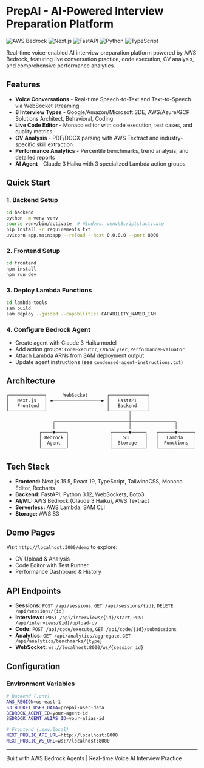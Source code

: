 # PrepAI - AI-Powered Interview Preparation Platform

![AWS Bedrock](https://img.shields.io/badge/AWS-Bedrock-FF9900?style=flat&logo=amazon-aws)
![Next.js](https://img.shields.io/badge/Next.js-15.5-black?style=flat&logo=next.js)
![FastAPI](https://img.shields.io/badge/FastAPI-0.115-009688?style=flat&logo=fastapi)
![Python](https://img.shields.io/badge/Python-3.11.14-blue?style=flat&logo=python)
![TypeScript](https://img.shields.io/badge/TypeScript-5-blue?style=flat&logo=typescript)

Real-time voice-enabled AI interview preparation platform powered by AWS Bedrock, featuring live conversation practice, code execution, CV analysis, and comprehensive performance analytics.

## Features

- **Voice Conversations** - Real-time Speech-to-Text and Text-to-Speech via WebSocket streaming
- **8 Interview Types** - Google/Amazon/Microsoft SDE, AWS/Azure/GCP Solutions Architect, Behavioral, Coding
- **Live Code Editor** - Monaco editor with code execution, test cases, and quality metrics
- **CV Analysis** - PDF/DOCX parsing with AWS Textract and industry-specific skill extraction
- **Performance Analytics** - Percentile benchmarks, trend analysis, and detailed reports
- **AI Agent** - Claude 3 Haiku with 3 specialized Lambda action groups

## Quick Start

### 1. Backend Setup
```bash
cd backend
python -m venv venv
source venv/bin/activate  # Windows: venv\Scripts\activate
pip install -r requirements.txt
uvicorn app.main:app --reload --host 0.0.0.0 --port 8000
```

### 2. Frontend Setup
```bash
cd frontend
npm install
npm run dev
```

### 3. Deploy Lambda Functions
```bash
cd lambda-tools
sam build
sam deploy --guided --capabilities CAPABILITY_NAMED_IAM
```

### 4. Configure Bedrock Agent
- Create agent with Claude 3 Haiku model
- Add action groups: `CodeExecutor`, `CVAnalyzer`, `PerformanceEvaluator`
- Attach Lambda ARNs from SAM deployment output
- Update agent instructions (see `condensed-agent-instructions.txt`)

## Architecture

```
┌─────────────┐      WebSocket       ┌──────────────┐
│   Next.js   │ ◄──────────────────► │   FastAPI    │
│   Frontend  │                      │   Backend    │
└─────────────┘                      └───────┬──────┘
                                             │
                 ┌───────────────────────────┼────────────────┐
                 │                           │                │
            ┌────▼────┐               ┌──────▼─────┐   ┌──────▼──────┐
            │ Bedrock │               │    S3      │   │   Lambda    │
            │  Agent  │               │  Storage   │   │  Functions  │
            └─────────┘               └────────────┘   └─────────────┘
```

## Tech Stack

- **Frontend:** Next.js 15.5, React 19, TypeScript, TailwindCSS, Monaco Editor, Recharts
- **Backend:** FastAPI, Python 3.12, WebSockets, Boto3
- **AI/ML:** AWS Bedrock (Claude 3 Haiku), AWS Textract
- **Serverless:** AWS Lambda, SAM CLI
- **Storage:** AWS S3

## Demo Pages

Visit `http://localhost:3000/demo` to explore:
- CV Upload & Analysis
- Code Editor with Test Runner
- Performance Dashboard & History

## API Endpoints

- **Sessions:** `POST /api/sessions`, `GET /api/sessions/{id}`, `DELETE /api/sessions/{id}`
- **Interviews:** `POST /api/interviews/{id}/start`, `POST /api/interviews/{id}/upload-cv`
- **Code:** `POST /api/code/execute`, `GET /api/code/{id}/submissions`
- **Analytics:** `GET /api/analytics/aggregate`, `GET /api/analytics/benchmarks/{type}`
- **WebSocket:** `ws://localhost:8000/ws/{session_id}`

## Configuration

### Environment Variables
```bash
# Backend (.env)
AWS_REGION=us-east-1
S3_BUCKET_USER_DATA=prepai-user-data
BEDROCK_AGENT_ID=your-agent-id
BEDROCK_AGENT_ALIAS_ID=your-alias-id

# Frontend (.env.local)
NEXT_PUBLIC_API_URL=http://localhost:8000
NEXT_PUBLIC_WS_URL=ws://localhost:8000
```
---

Built with AWS Bedrock Agents | Real-time Voice AI Interview Practice